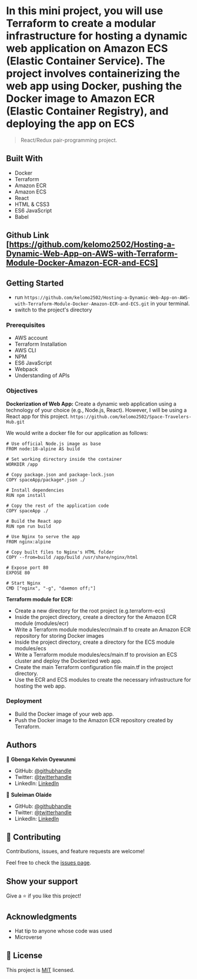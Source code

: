 # In this mini project, you will use Terraform to create a modular infrastructure for hosting a dynamic web application on Amazon ECS (Elastic Container Service). The project involves containerizing the web app using Docker, pushing the Docker image to Amazon ECR (Elastic Container Registry), and deploying the app on ECS
>
> React/Redux pair-programming project.

## Built With

- Docker
- Terraform
- Amazon ECR
- Amazon ECS
- React
- HTML & CSS3
- ES6 JavaScript
- Babel

## Github Link [https://github.com/kelomo2502/Hosting-a-Dynamic-Web-App-on-AWS-with-Terraform-Module-Docker-Amazon-ECR-and-ECS]

## Getting Started

- run `https://github.com/kelomo2502/Hosting-a-Dynamic-Web-App-on-AWS-with-Terraform-Module-Docker-Amazon-ECR-and-ECS.git` in your terminal.
- switch to the project's directory

### Prerequisites

- AWS account
- Terraform Installation
- AWS CLI
- NPM
- ES6 JavaScript
- Webpack
- Understanding of APIs

### Objectives

**Dockerization of Web App:**
Create a dynamic web application using a technology of your choice (e.g., Node.js, React). However, I will be using a React app for this project. `https://github.com/kelomo2502/Space-Travelers-Hub.git`

We would write a docker file for our application as follows:

```DSL
# Use official Node.js image as base
FROM node:18-alpine AS build

# Set working directory inside the container
WORKDIR /app

# Copy package.json and package-lock.json
COPY spaceApp/package*.json ./

# Install dependencies
RUN npm install

# Copy the rest of the application code
COPY spaceApp ./

# Build the React app
RUN npm run build

# Use Nginx to serve the app
FROM nginx:alpine

# Copy built files to Nginx's HTML folder
COPY --from=build /app/build /usr/share/nginx/html

# Expose port 80
EXPOSE 80

# Start Nginx
CMD ["nginx", "-g", "daemon off;"]

```

**Terraform module for ECR:**

- Create a new directory for the root project (e.g.terraform-ecs)
- Inside the project directory, create a directory for the Amazon ECR module (modules/ecr)
- Write a Terraform module modules/ecr/main.tf to create an Amazon ECR repository for storing Docker images
- Inside the project directory, create a directory for the ECS module modules/ecs
- Write a Terraform module modules/ecs/main.tf to provision an ECS cluster and deploy the Dockerized web app.
- Create the main Terraform configuration file main.tf in the project directory.
- Use the ECR and ECS modules to create the necessary infrastructure for hosting the web app.

### Deployment

- Build the Docker image of your web app.
- Push the Docker image to the Amazon ECR repository created by Terraform.

## Authors

👤 **Gbenga Kelvin Oyewunmi**

- GitHub: [@githubhandle](https://github.com/kelomo2502)
- Twitter: [@twitterhandle](https://twitter.com/kelomoJs)
- LinkedIn: [LinkedIn](https://linkedin.com/in/oyewunmi-gbenga)

👤 **Suleiman Olaide**

- GitHub: [@githubhandle](https://github.com/Ceemos96)
- Twitter: [@twitterhandle](https://twitter.com/Ceemos_dev)
- LinkedIn: [LinkedIn](https://www.linkedin.com/in/suleiman-olaide-97689b154/)

## 🤝 Contributing

Contributions, issues, and feature requests are welcome!

Feel free to check the [issues page](https://github.com/kelomo2502/Space-Travelers-Hub/issues).

## Show your support

Give a ⭐️ if you like this project!

## Acknowledgments

- Hat tip to anyone whose code was used
- Microverse

## 📝 License

This project is [MIT](https://github.com/kelomo2502/Space-Travelers-Hub/blob/development/LICENSE) licensed.
